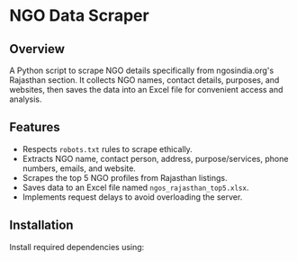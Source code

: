 # NGO Data Scraper

## Overview
A Python script to scrape NGO details specifically from ngosindia.org's Rajasthan section. It collects NGO names, contact details, purposes, and websites, then saves the data into an Excel file for convenient access and analysis.

## Features
- Respects `robots.txt` rules to scrape ethically.
- Extracts NGO name, contact person, address, purpose/services, phone numbers, emails, and website.
- Scrapes the top 5 NGO profiles from Rajasthan listings.
- Saves data to an Excel file named `ngos_rajasthan_top5.xlsx`.
- Implements request delays to avoid overloading the server.

## Installation
Install required dependencies using:
